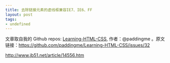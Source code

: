 ```yaml
---
title: 去除链接元素的虚线框兼容IE7、IE6、FF
layout: post
tags:
- undefined
---
```



 文章取自我的 Github  repos: [Learning-HTML-CSS](https://github.com/paddingme/Learning-HTML-CSS), 作者：@paddingme 。原文链接：https://github.com/paddingme/Learning-HTML-CSS/issues/32

http://www.jb51.net/article/14556.htm